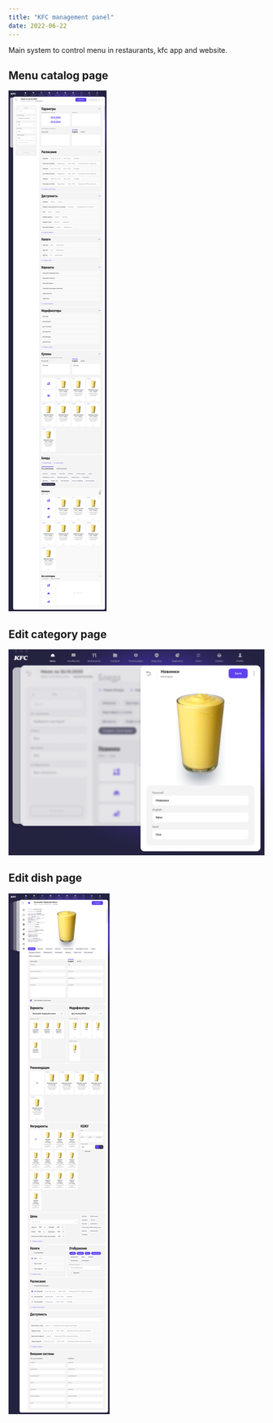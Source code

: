 ```yaml
---
title: "KFC management panel"
date: 2022-06-22
---
```


Main system to control menu in restaurants, kfc app and website.

Menu catalog page
-----------------

![](image1.png "Menu page")

Edit category page
------------------

![](image2.png "Category naming")

Edit dish page
--------------

![](image3.png "Regular")

